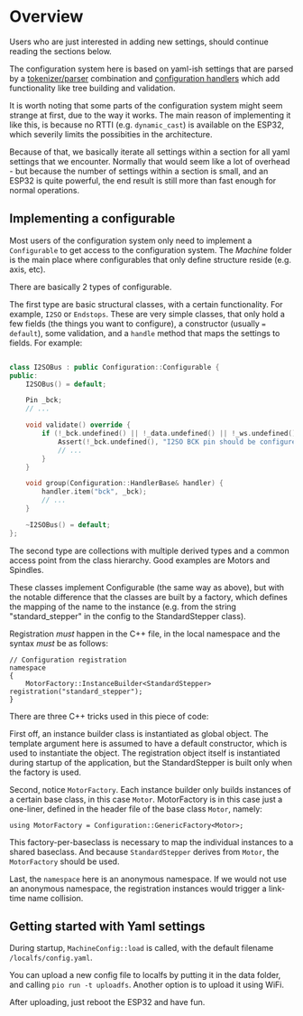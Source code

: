 # Overview 

Users who are just interested in adding new settings, should continue 
reading the sections below. 

The configuration system here is based on yaml-ish settings that are 
parsed by a [tokenizer/parser](Parser.md) combination and 
[configuration handlers](ConfigurationHandlers.md) which add 
functionality like tree building and validation.

It is worth noting that some parts of the configuration system might 
seem strange at first, due to the way it works. The main reason of 
implementing it like this, is because no RTTI (e.g. `dynamic_cast`)
is available on the ESP32, which severily limits the possibities in 
the architecture.

Because of that, we basically iterate all settings within a section 
for all yaml settings that we encounter. Normally that would seem like 
a lot of overhead - but because the number of settings within a section
is small, and an ESP32 is quite powerful, the end result is still 
more than fast enough for normal operations.

## Implementing a configurable

Most users of the configuration system only need to implement a 
`Configurable` to get access to the configuration system. The 
*Machine* folder is the main place where configurables that only 
define structure reside (e.g. axis, etc). 

There are basically 2 types of configurable.

The first type are basic structural classes, with a certain 
functionality. For example, `I2SO` or `Endstops`. These are 
very simple classes, that only hold a few fields (the things 
you want to configure), a constructor (usually `= default`), 
some validation, and a `handle` method that maps the settings 
to fields. For example:

```c++

class I2SOBus : public Configuration::Configurable {
public:
    I2SOBus() = default;

    Pin _bck;
    // ...

    void validate() override {
        if (!_bck.undefined() || !_data.undefined() || !_ws.undefined()) {
            Assert(!_bck.undefined(), "I2SO BCK pin should be configured once.");
            // ...
        }
    }

    void group(Configuration::HandlerBase& handler) {
        handler.item("bck", _bck);
        // ...
    }

    ~I2SOBus() = default;
};
```

The second type are collections with multiple derived types and 
a common access point from the class hierarchy. Good examples are 
Motors and Spindles. 

These classes implement Configurable (the same way as above), but 
with the notable difference that the classes are built by a factory,
which defines the mapping of the name to the instance (e.g. from 
the string "standard_stepper" in the config to the StandardStepper
class).

Registration _must_ happen in the C++ file, in the local namespace
and the syntax _must_ be as follows:

    // Configuration registration
    namespace
    {
        MotorFactory::InstanceBuilder<StandardStepper> registration("standard_stepper");
    }

There are three C++ tricks used in this piece of code:

First off, an instance builder class is instantiated as global 
object. The template argument here is assumed to have a default 
constructor, which is used to instantiate the object. The registration
object itself is instantiated during startup of the application, 
but the StandardStepper is built only when the factory is used.

Second, notice `MotorFactory`. Each instance builder only builds 
instances of a certain base class, in this case `Motor`. MotorFactory
is in this case just a one-liner, defined in the header file of the 
base class `Motor`, namely:

`using MotorFactory = Configuration::GenericFactory<Motor>;`

This factory-per-baseclass is necessary to map the individual 
instances to a shared baseclass. And because `StandardStepper` 
derives from `Motor`, the `MotorFactory` should be used.

Last, the `namespace` here is an anonymous namespace. If we would
not use an anonymous namespace, the registration instances would 
trigger a link-time name collision. 

## Getting started with Yaml settings

During startup, `MachineConfig::load` is called, with the 
default filename `/localfs/config.yaml`.

You can upload a new config file to localfs by putting it in the
data folder, and calling `pio run -t uploadfs`. Another option
is to upload it using WiFi.

After uploading, just reboot the ESP32 and have fun.
